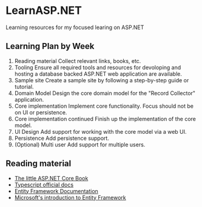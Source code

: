 # LearnASP.NET
Learning resources for my focused learing on ASP.NET

## Learning Plan by Week
1. Reading material
   Collect relevant links, books, etc.
2. Tooling
   Ensure all required tools and resources for devoloping and hosting a database backed ASP.NET
   web application are available.
3. Sample site
   Create a sample site by following a step-by-step guide or tutorial.
4. Domain Model
   Design the core domain model for the "Record Collector" application.
5. Core implementation
   Implement core functionality. Focus should not be on UI or persistence.
6. Core implementation continued
   Finish up the implementation of the core model.
7. UI Design
   Add support for working with the core model via a web UI.
8. Persistence
   Add persistence support.
9. (Optional) Multi user
   Add support for multiple users.

## Reading material
- [The little ASP.NET Core Book](https://www.recaffeinate.co/book/)
- [Typescript official docs](https://www.typescriptlang.org/docs/home.html)
- [Entity Framework Documentation](https://docs.microsoft.com/en-us/ef/#pivot=entityfmwk)
- [Microsoft's introduction to Entity Framework](https://msdn.microsoft.com/en-us/library/aa937723(v=vs.113).aspx)

